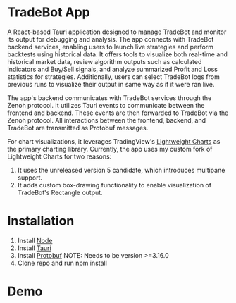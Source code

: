 # TradeBot App
A React-based Tauri application designed to manage TradeBot and monitor its output for debugging and analysis. The app connects with TradeBot backend services, enabling users to launch live strategies and perform backtests using historical data. It offers tools to visualize both real-time and historical market data, review algorithm outputs such as calculated indicators and Buy/Sell signals, and analyze summarized Profit and Loss statistics for strategies. Additionally, users can select TradeBot logs from previous runs to visualize their output in same way as if it were ran live.

The app's backend communicates with TradeBot services through the Zenoh protocol. It utilizes Tauri events to communicate between the frontend and backend. These events are then forwarded to TradeBot via the Zenoh protocol. All interactions between the frontend, backend, and TradeBot are transmitted as Protobuf messages.

For chart visualizations, it leverages TradingView's [Lightweight Charts](https://www.tradingview.com/lightweight-charts/) as the primary charting library. Currently, the app uses my custom fork of Lightweight Charts for two reasons:
1. It uses the unreleased version 5 candidate, which introduces multipane support.
2. It adds custom box-drawing functionality to enable visualization of TradeBot's Rectangle output.

# Installation
1. Install [Node](https://nodejs.org/download/)
2. Install [Tauri](https://v1.tauri.app/v1/guides/getting-started/prerequisites/)
3. Install [Protobuf](https://github.com/protocolbuffers/protobuf/releases/tag/v3.16.0) NOTE: Needs to be version >=3.16.0
4. Clone repo and run npm install

# Demo


